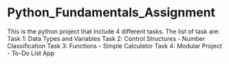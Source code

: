 # Python_Fundamentals_Assignment
This is the python project that include 4 different tasks. The list of task are:
Task 1: Data Types and Variables
Task 2: Control Structures - Number Classification
Task 3: Functions - Simple Calculator 
Task 4: Modular Project - To-Do List App



